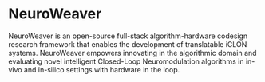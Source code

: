 # NeuroWeaver

NeuroWeaver is an open-source full-stack algorithm-hardware codesign research framework that enables the development of translatable iCLON systems. NeuroWeaver empowers innovating in the algorithmic domain and evaluating novel intelligent Closed-Loop Neuromodulation algorithms in in-vivo and in-silico settings with hardware in the loop.
